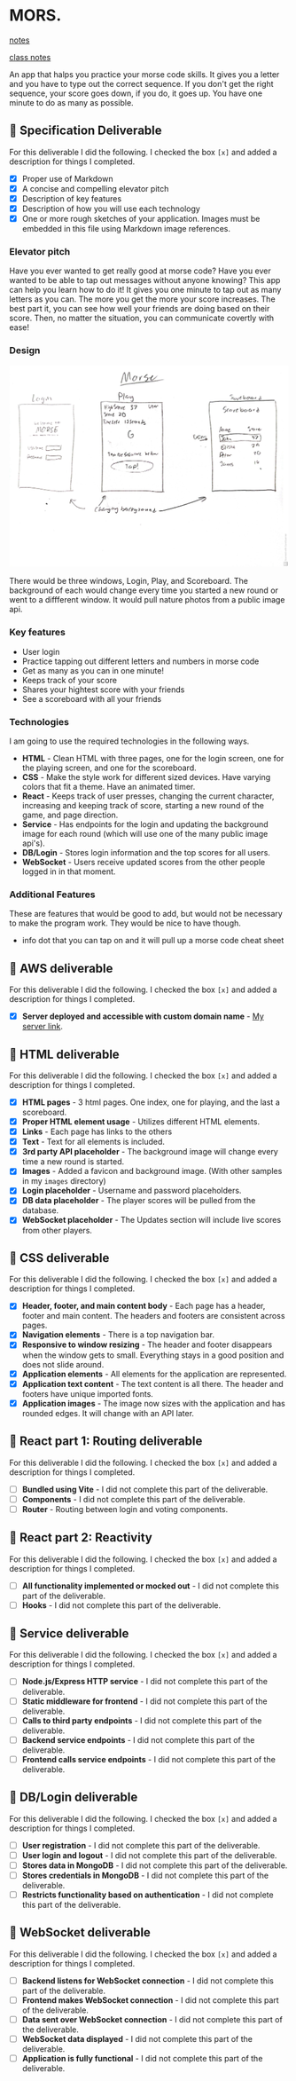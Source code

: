 # MORS.

[notes](notes.md)

[class notes](classNotes.md)

An app that halps you practice your morse code skills. It gives you a letter and you have to type out the correct sequence. If you don't get the right sequence, your score goes down, if you do, it goes up. You have one minute to do as many as possible.

## 🚀 Specification Deliverable

For this deliverable I did the following. I checked the box `[x]` and added a description for things I completed.

- [x] Proper use of Markdown
- [x] A concise and compelling elevator pitch
- [x] Description of key features
- [x] Description of how you will use each technology
- [x] One or more rough sketches of your application. Images must be embedded in this file using Markdown image references.

### Elevator pitch
Have you ever wanted to get really good at morse code? Have you ever wanted to be able to tap out messages without anyone knowing? This app can help you learn how to do it! It gives you one minute to tap out as many letters as you can. The more you get the more your score increases. The best part it, you can see how well your friends are doing based on their score. Then, no matter the situation, you can communicate covertly with ease!

### Design

![Design image](images/design.jpg)

There would be three windows, Login, Play, and Scoreboard. The background of each would change every time you started a new round or went to a diffferent window. It would pull nature photos from a public image api.

### Key features

- User login
- Practice tapping out different letters and numbers in morse code
- Get as many as you can in one minute!
- Keeps track of your score
- Shares your hightest score with your friends
- See a scoreboard with all your friends

### Technologies

I am going to use the required technologies in the following ways.

- **HTML** - Clean HTML with three pages, one for the login screen, one for the playing screen, and one for the scoreboard.
- **CSS** - Make the style work for different sized devices. Have varying colors that fit a theme. Have an animated timer.
- **React** - Keeps track of user presses, changing the current character, increasing and keeping track of score, starting a new round of the game, and page direction.
- **Service** - Has endpoints for the login and updating the background image for each round (which will use one of the many public image api's).
- **DB/Login** - Stores login information and the top scores for all users.
- **WebSocket** - Users receive updated scores from the other people logged in in that moment.

### Additional Features
These are features that would be good to add, but would not be necessary to make the program work. They would be nice to have though.
- info dot that you can tap on and it will pull up a morse code cheat sheet

## 🚀 AWS deliverable

For this deliverable I did the following. I checked the box `[x]` and added a description for things I completed.

- [x] **Server deployed and accessible with custom domain name** - [My server link](https://yourdomainnamehere.click).

## 🚀 HTML deliverable

For this deliverable I did the following. I checked the box `[x]` and added a description for things I completed.

- [x] **HTML pages** - 3 html pages. One index, one for playing, and the last a scoreboard.
- [x] **Proper HTML element usage** - Utilizes different HTML elements.
- [x] **Links** - Each page has links to the others
- [x] **Text** - Text for all elements is included.
- [x] **3rd party API placeholder** - The background image will change every time a new round is started.
- [x] **Images** - Added a favicon and background image. (With other samples in my `images` directory)
- [x] **Login placeholder** - Username and password placeholders.
- [x] **DB data placeholder** - The player scores will be pulled from the database.
- [x] **WebSocket placeholder** - The Updates section will include live scores from other players.

## 🚀 CSS deliverable

For this deliverable I did the following. I checked the box `[x]` and added a description for things I completed.

- [x] **Header, footer, and main content body** - Each page has a header, footer and main content. The headers and footers are consistent across pages.
- [x] **Navigation elements** - There is a top navigation bar.
- [x] **Responsive to window resizing** - The header and footer disappears when the window gets to small. Everything stays in a good position and does not slide around.
- [x] **Application elements** - All elements for the application are represented.
- [x] **Application text content** - The text content is all there. The header and footers have unique imported fonts.
- [x] **Application images** - The image now sizes with the application and has rounded edges. It will change with an API later.

## 🚀 React part 1: Routing deliverable

For this deliverable I did the following. I checked the box `[x]` and added a description for things I completed.

- [ ] **Bundled using Vite** - I did not complete this part of the deliverable.
- [ ] **Components** - I did not complete this part of the deliverable.
- [ ] **Router** - Routing between login and voting components.

## 🚀 React part 2: Reactivity

For this deliverable I did the following. I checked the box `[x]` and added a description for things I completed.

- [ ] **All functionality implemented or mocked out** - I did not complete this part of the deliverable.
- [ ] **Hooks** - I did not complete this part of the deliverable.

## 🚀 Service deliverable

For this deliverable I did the following. I checked the box `[x]` and added a description for things I completed.

- [ ] **Node.js/Express HTTP service** - I did not complete this part of the deliverable.
- [ ] **Static middleware for frontend** - I did not complete this part of the deliverable.
- [ ] **Calls to third party endpoints** - I did not complete this part of the deliverable.
- [ ] **Backend service endpoints** - I did not complete this part of the deliverable.
- [ ] **Frontend calls service endpoints** - I did not complete this part of the deliverable.

## 🚀 DB/Login deliverable

For this deliverable I did the following. I checked the box `[x]` and added a description for things I completed.

- [ ] **User registration** - I did not complete this part of the deliverable.
- [ ] **User login and logout** - I did not complete this part of the deliverable.
- [ ] **Stores data in MongoDB** - I did not complete this part of the deliverable.
- [ ] **Stores credentials in MongoDB** - I did not complete this part of the deliverable.
- [ ] **Restricts functionality based on authentication** - I did not complete this part of the deliverable.

## 🚀 WebSocket deliverable

For this deliverable I did the following. I checked the box `[x]` and added a description for things I completed.

- [ ] **Backend listens for WebSocket connection** - I did not complete this part of the deliverable.
- [ ] **Frontend makes WebSocket connection** - I did not complete this part of the deliverable.
- [ ] **Data sent over WebSocket connection** - I did not complete this part of the deliverable.
- [ ] **WebSocket data displayed** - I did not complete this part of the deliverable.
- [ ] **Application is fully functional** - I did not complete this part of the deliverable.
